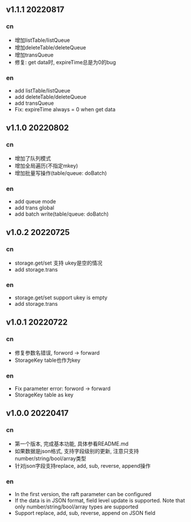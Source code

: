
## v1.1.1 20220817

### cn
- 增加listTable/listQueue 
- 增加deleteTable/deleteQueue
- 增加transQueue
- 修复: get data时, expireTime总是为0的bug
### en
- add listTable/listQueue
- add deleteTable/deleteQueue
- add transQueue
- Fix: expireTime always = 0 when get data

## v1.1.0 20220802

### cn
- 增加了队列模式
- 增加全局遍历(不指定mkey)
- 增加批量写操作(table/queue: doBatch)
### en
- add queue mode
- add trans global
- add batch write(table/queue: doBatch)

## v1.0.2 20220725

### cn
- storage.get/set 支持 ukey是空的情况
- add storage.trans
### en
- storage.get/set support ukey is empty
- add storage.trans


## v1.0.1 20220722

### cn
- 修复参数名错误, forword -> forward
- StorageKey table也作为key
### en
- Fix parameter error: forword -> forward
- StorageKey table as key

## v1.0.0 20220417

### cn
- 第一个版本, 完成基本功能, 具体参看README.md
- 如果数据是json格式, 支持字段级别的更新, 注意只支持number/string/bool/array类型
- 针对json字段支持replace, add, sub, reverse, append操作

### en
- In the first version, the raft parameter can be configured
- If the data is in JSON format, field level update is supported. Note that only number/string/bool/array types are supported
- Support replace, add, sub, reverse, append on JSON field
 


